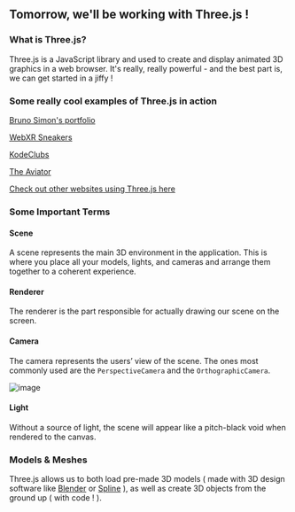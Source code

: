 ## Tomorrow, we'll be working with Three.js !

### What is Three.js?
Three.js is a JavaScript library and used to create and display animated 3D graphics in a web browser. It's really, really powerful - and the best part is, we can get started in a jiffy !

### Some really cool examples of Three.js in action

[Bruno Simon's portfolio](https://bruno-simon.com/) <br />

[WebXR Sneakers](https://webxr-sneakers.lusion.co/) <br />

[KodeClubs](https://www.kodeclubs.com/) <br />

[The Aviator](https://tympanus.net/Tutorials/TheAviator/) <br />

[Check out other websites using Three.js here](https://threejs.org/) <br />

### Some Important Terms

#### Scene
A scene represents the main 3D environment in the application. This is where you place all your models, lights, and cameras and arrange them together to a coherent experience.

#### Renderer
The renderer is the part responsible for actually drawing our scene on the screen.

#### Camera
The camera represents the users’ view of the scene. The ones most commonly used are the `PerspectiveCamera` and the `OrthographicCamera`. <br />

![image](https://user-images.githubusercontent.com/73497800/171216726-703c7f90-9850-4b2b-ac0e-3e338e08883c.png)


#### Light
Without a source of light, the scene will appear like a pitch-black void when rendered to the canvas.

### Models & Meshes
Three.js allows us to both load pre-made 3D models ( made with 3D design software like [Blender](https://www.blender.org/) or [Spline](https://spline.design/) ), as well as create 3D objects from the ground up ( with code ! ).
